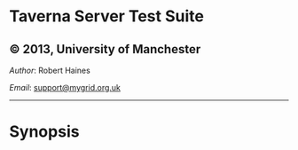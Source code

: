 # Taverna Server Test Suite
## &copy; 2013, University of Manchester

*Author*: Robert Haines

*Email*: support@mygrid.org.uk

* * *

# Synopsis

